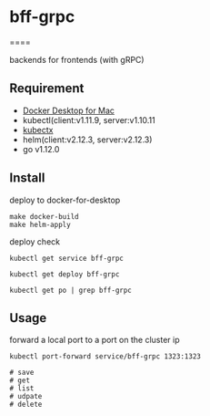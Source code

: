 
# bff-grpc

====

backends for frontends (with gRPC)

## Requirement

- [Docker Desktop for Mac](https://hub.docker.com/editions/community/docker-ce-desktop-mac)
- kubectl(client:v1.11.9, server:v1.10.11
- [kubectx](https://github.com/ahmetb/kubectx)
- helm(client:v2.12.3, server:v2.12.3)
- go v1.12.0

## Install

deploy to docker-for-desktop

```shell
make docker-build
make helm-apply
```

deploy check

```shell
kubectl get service bff-grpc

kubectl get deploy bff-grpc

kubectl get po | grep bff-grpc
```

## Usage

forward a local port to a port on the cluster ip

```shell
kubectl port-forward service/bff-grpc 1323:1323
```

```shell
# save
# get
# list
# udpate
# delete
```
